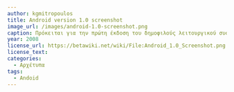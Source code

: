 ```yaml
---
author: kgmitropoulos
title: Android version 1.0 screenshot
image_url: /images/android-1.0-screenshot.png
caption: Πρόκειται για την πρώτη έκδοση του δημοφιλούς λειτουργικού συστήματος για έξυπνες κινητές συσκευές. Πρωτοεμφανίστηκε στη 23 Σεπτεμβρίου του 2008 και περιελάμβανε μεταξύ άλλων εφαρμογές για περιήγηση στο διαδίκτυο, ηλεκτρονική αλληλογραφία, αποθήκευσης επαφών, εμφάνισης χαρτών.
year: 2008 
license_url: https://betawiki.net/wiki/File:Android_1.0_Screenshot.png
license_text: 
categories:
  - Αρχέτυπα 
tags:
  - Andoid 
---
```

